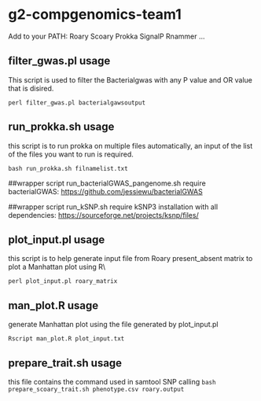 # g2-compgenomics-team1

Add to your PATH:
Roary
Scoary
Prokka
SignalP
Rnammer
...

## filter_gwas.pl usage
This script is used to filter the Bacterialgwas with any P value and OR value that is disired.

`perl filter_gwas.pl bacterialgawsoutput`

## run_prokka.sh usage
this script is to run prokka on multiple files automatically, an input of the list of the files you want to run is required.

`bash run_prokka.sh filnamelist.txt`

##wrapper script run_bacterialGWAS_pangenome.sh
require bacterialGWAS: https://github.com/jessiewu/bacterialGWAS

##wrapper script run_kSNP.sh
require kSNP3 installation with all dependencies: https://sourceforge.net/projects/ksnp/files/

## plot_input.pl usage
this script is to help generate input file from Roary present_absent matrix to plot a Manhattan plot using R\

`perl plot_input.pl roary_matrix`

## man_plot.R usage
generate Manhattan plot using the file generated by plot_input.pl

`Rscript man_plot.R plot_input.txt`

## prepare_trait.sh usage
this file contains the command used in samtool SNP calling
`bash prepare_scoary_trait.sh phenotype.csv roary.output`
